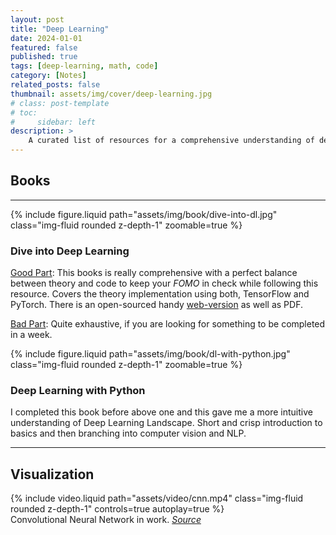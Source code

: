 ```yaml
---
layout: post
title: "Deep Learning"
date: 2024-01-01
featured: false
published: true
tags: [deep-learning, math, code]
category: [Notes]
related_posts: false
thumbnail: assets/img/cover/deep-learning.jpg
# class: post-template
# toc:
#     sidebar: left
description: >
    A curated list of resources for a comprehensive understanding of deep learning.  
---
```




## Books 

---

<div class="row mt-3">
    <div class="col-sm-4">
        {% include figure.liquid path="assets/img/book/dive-into-dl.jpg" class="img-fluid rounded z-depth-1" zoomable=true %}
    </div>
    <div class="col-sm-8">
        <h3>Dive into Deep Learning</h3>
        <p><u>Good Part</u>: This books is really comprehensive with a perfect balance between theory and code to keep your <i>FOMO</i> in check while following this resource. Covers the theory implementation using both, TensorFlow and PyTorch. There is an open-sourced handy <a href="https://d2l.ai/index.html">web-version</a> as well as PDF. </p>
        <p><u>Bad Part</u>: Quite exhaustive, if you are looking for something to be completed in a week.</p>
    </div>
</div>

<div class="row mt-3">
    <div class="col-sm-4">
        {% include figure.liquid path="assets/img/book/dl-with-python.jpg" class="img-fluid rounded z-depth-1" zoomable=true %}
    </div>
    <div class="col-sm-8">
        <h3>Deep Learning with Python</h3>
        <p>I completed this book before above one and this gave me a more intuitive understanding of Deep Learning Landscape. Short and crisp introduction to basics and then branching into computer vision and NLP.</p>
    </div>
</div>

---

## Visualization

<div class="row mt-3">
    <div class="col-sm mt-3 mt-md-0">
        {% include video.liquid path="assets/video/cnn.mp4" class="img-fluid rounded z-depth-1" controls=true autoplay=true %}
    </div>
</div>
<div class="caption">
    Convolutional Neural Network in work. <a href="https://x.com/Hamptonism/status/1794469409999786451"><i>Source</i></a>
</div>
